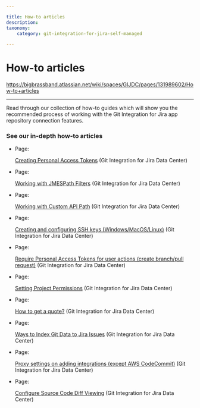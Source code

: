 ```yaml
---

title: How-to articles
description:
taxonomy:
    category: git-integration-for-jira-self-managed

---
```



# How-to articles

<https://bigbrassband.atlassian.net/wiki/spaces/GIJDC/pages/131989602/How-to+articles>

* * *

Read through our collection of how-to guides which will show you the recommended process of working with the Git Integration for Jira app repository connection features.

### See our in-depth how-to articles

*   Page:
    
    [Creating Personal Access Tokens](/wiki/spaces/GIJDC/pages/107380737/Creating+Personal+Access+Tokens) (Git Integration for Jira Data Center)
    
*   Page:
    
    [Working with JMESPath Filters](/wiki/spaces/GIJDC/pages/135430238/Working+with+JMESPath+Filters) (Git Integration for Jira Data Center)
    
*   Page:
    
    [Working with Custom API Path](/wiki/spaces/GIJDC/pages/135331922/Working+with+Custom+API+Path) (Git Integration for Jira Data Center)
    
*   Page:
    
    [Creating and configuring SSH keys (Windows/MacOS/Linux)](/wiki/spaces/GIJDC/pages/183271450) (Git Integration for Jira Data Center)
    
*   Page:
    
    [Require Personal Access Tokens for user actions (create branch/pull request)](/wiki/spaces/GIJDC/pages/317390849) (Git Integration for Jira Data Center)
    
*   Page:
    
    [Setting Project Permissions](/wiki/spaces/GIJDC/pages/509444154/Setting+Project+Permissions) (Git Integration for Jira Data Center)
    
*   Page:
    
    [How to get a quote?](/wiki/spaces/GIJDC/pages/1165721603) (Git Integration for Jira Data Center)
    
*   Page:
    
    [Ways to Index Git Data to Jira Issues](/wiki/spaces/GIJDC/pages/1207828916/Ways+to+Index+Git+Data+to+Jira+Issues) (Git Integration for Jira Data Center)
    
*   Page:
    
    [Proxy settings on adding integrations (except AWS CodeCommit)](/wiki/spaces/GIJDC/pages/1808007195) (Git Integration for Jira Data Center)
    
*   Page:
    
    [Configure Source Code Diff Viewing](/wiki/spaces/GIJDC/pages/2054881287/Configure+Source+Code+Diff+Viewing) (Git Integration for Jira Data Center)